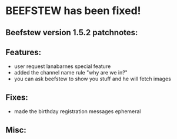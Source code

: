 # BEEFSTEW has been fixed!

## Beefstew version 1.5.2 patchnotes:

## Features:
- user request lanabarnes special feature
- added the channel name rule "why are we in?"
- you can ask beefstew to show you stuff and he will fetch images

## Fixes:
- made the birthday registration messages ephemeral

## Misc:
